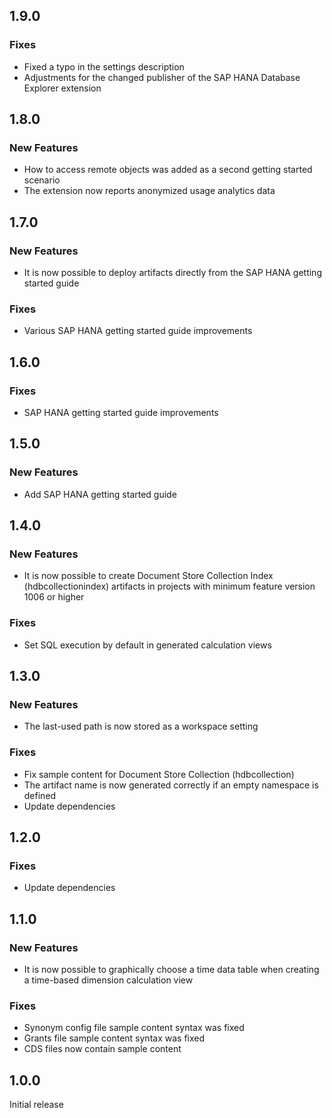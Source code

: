 ## 1.9.0

### Fixes
- Fixed a typo in the settings description
- Adjustments for the changed publisher of the SAP HANA Database Explorer extension

## 1.8.0

### New Features
- How to access remote objects was added as a second getting started scenario
- The extension now reports anonymized usage analytics data

## 1.7.0

### New Features
- It is now possible to deploy artifacts directly from the SAP HANA getting started guide

### Fixes
- Various SAP HANA getting started guide improvements

## 1.6.0

### Fixes
- SAP HANA getting started guide improvements

## 1.5.0

### New Features
- Add SAP HANA getting started guide

## 1.4.0

### New Features
- It is now possible to create Document Store Collection Index (hdbcollectionindex) artifacts in projects with minimum feature version 1006 or higher

### Fixes
- Set SQL execution by default in generated calculation views

## 1.3.0

### New Features
- The last-used path is now stored as a workspace setting

### Fixes
- Fix sample content for Document Store Collection (hdbcollection)
- The artifact name is now generated correctly if an empty namespace is defined
- Update dependencies

## 1.2.0

### Fixes
- Update dependencies

## 1.1.0

### New Features
- It is now possible to graphically choose a time data table when creating a time-based dimension calculation view

### Fixes
- Synonym config file sample content syntax was fixed
- Grants file sample content syntax was fixed
- CDS files now contain sample content

## 1.0.0

Initial release